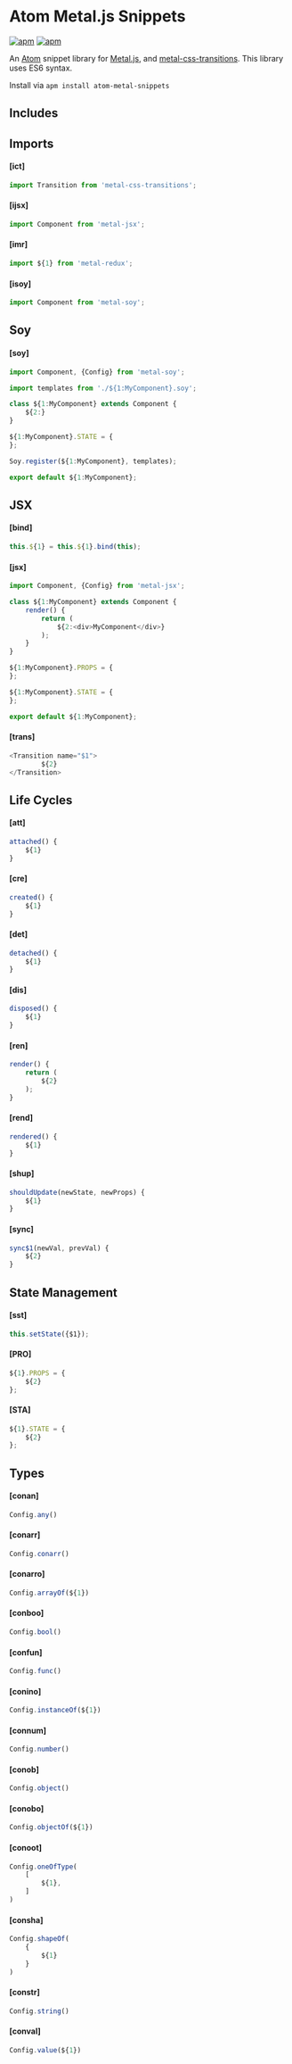 # Atom Metal.js Snippets
[![apm](https://img.shields.io/apm/v/atom-metal-snippets.svg?style=flat-square)](https://atom.io/packages/atom-metal-snippets)
[![apm](https://img.shields.io/apm/dm/atom-metal-snippets.svg?style=flat-square)](https://atom.io/packages/atom-metal-snippets)

An [Atom](https://atom.io/) snippet library for [Metal.js](https://github.com/metal/metal), and [metal-css-transitions](https://github.com/metal/metal-css-transitions). This library uses ES6 syntax.

Install via `apm install atom-metal-snippets`

## Includes

Imports
---

#### [ict]
```js
import Transition from 'metal-css-transitions';
```

#### [ijsx]
```js
import Component from 'metal-jsx';
```

#### [imr]
```js
import ${1} from 'metal-redux';
```

#### [isoy]
```js
import Component from 'metal-soy';
```

Soy
---

#### [soy]
```js
import Component, {Config} from 'metal-soy';

import templates from './${1:MyComponent}.soy';

class ${1:MyComponent} extends Component {
	${2:}
}

${1:MyComponent}.STATE = {
};

Soy.register(${1:MyComponent}, templates);

export default ${1:MyComponent};
```

JSX
---

#### [bind]
```js
this.${1} = this.${1}.bind(this);
```

#### [jsx]
```js
import Component, {Config} from 'metal-jsx';

class ${1:MyComponent} extends Component {
	render() {
		return (
			${2:<div>MyComponent</div>}
		);
	}
}

${1:MyComponent}.PROPS = {
};

${1:MyComponent}.STATE = {
};

export default ${1:MyComponent};
```

#### [trans]
```js
<Transition name="$1">
		${2}
</Transition>
```

Life Cycles
---

#### [att]
```js
attached() {
	${1}
}
```

#### [cre]
```js
created() {
	${1}
}
```

#### [det]
```js
detached() {
	${1}
}
```

#### [dis]
```js
disposed() {
	${1}
}
```

#### [ren]
```js
render() {
	return (
		${2}
	);
}
```

#### [rend]
```js
rendered() {
	${1}
}
```

#### [shup]
```js
shouldUpdate(newState, newProps) {
	${1}
}
```

#### [sync]
```js
sync$1(newVal, prevVal) {
	${2}
}
```

State Management
---

#### [sst]
```js
this.setState({$1});
```

#### [PRO]
```js
${1}.PROPS = {
	${2}
};
```

#### [STA]
```js
${1}.STATE = {
	${2}
};
```

Types
---

#### [conan]
```js
Config.any()
```

#### [conarr]
```js
Config.conarr()
```

#### [conarro]
```js
Config.arrayOf(${1})
```

#### [conboo]
```js
Config.bool()
```

#### [confun]
```js
Config.func()
```

#### [conino]
```js
Config.instanceOf(${1})
```

#### [connum]
```js
Config.number()
```

#### [conob]
```js
Config.object()
```

#### [conobo]
```js
Config.objectOf(${1})
```

#### [conoot]
```js
Config.oneOfType(
	[
		${1},
	]
)
```

#### [consha]
```js
Config.shapeOf(
	{
		${1}
	}
)
```

#### [constr]
```js
Config.string()
```

#### [conval]
```js
Config.value(${1})
```
